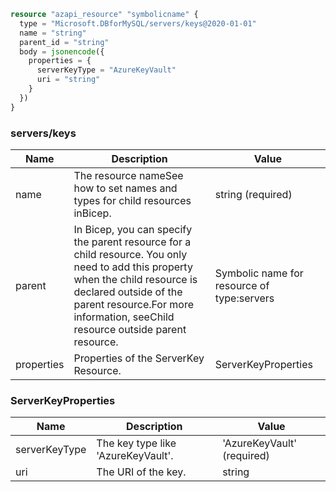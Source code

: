```terraform
resource "azapi_resource" "symbolicname" {
  type = "Microsoft.DBforMySQL/servers/keys@2020-01-01"
  name = "string"
  parent_id = "string"
  body = jsonencode({
    properties = {
      serverKeyType = "AzureKeyVault"
      uri = "string"
    }
  })
}

```

### servers/keys

| Name | Description | Value |
|-|-|-|
| name | The resource nameSee how to set names and types for child resources inBicep. | string (required) |
| parent | In Bicep, you can specify the parent resource for a child resource. You only need to add this property when the child resource is declared outside of the parent resource.For more information, seeChild resource outside parent resource. | Symbolic name for resource of type:servers |
| properties | Properties of the ServerKey Resource. | ServerKeyProperties |


### ServerKeyProperties

| Name | Description | Value |
|-|-|-|
| serverKeyType | The key type like 'AzureKeyVault'. | 'AzureKeyVault' (required) |
| uri | The URI of the key. | string |


